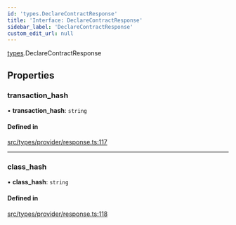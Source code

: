 ```yaml
---
id: 'types.DeclareContractResponse'
title: 'Interface: DeclareContractResponse'
sidebar_label: 'DeclareContractResponse'
custom_edit_url: null
---
```


[types](../namespaces/types.md).DeclareContractResponse

## Properties

### transaction_hash

• **transaction_hash**: `string`

#### Defined in

[src/types/provider/response.ts:117](https://github.com/0xs34n/starknet.js/blob/v5.14.1/src/types/provider/response.ts#L117)

---

### class_hash

• **class_hash**: `string`

#### Defined in

[src/types/provider/response.ts:118](https://github.com/0xs34n/starknet.js/blob/v5.14.1/src/types/provider/response.ts#L118)
